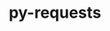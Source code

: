 ---
title: "py-requests"
layout: cache
categories: [package, develop-2024-03-17]
meta: {"versions": ["2.31.0"], "compilers": ["apple-clang@=15.0.0", "cce@=15.0.1", "gcc@=11.1.0", "gcc@=11.4.0", "gcc@=7.3.1", "gcc@=9.4.0", "oneapi@=2024.0.0"], "oss": ["amzn2", "rhel8", "ubuntu20.04", "ubuntu22.04", "ventura"], "platforms": ["darwin", "linux"], "targets": ["aarch64", "neoverse_n1", "neoverse_v1", "neoverse_v2", "ppc64le", "x86_64_v3", "zen4"], "stacks": ["aws-isc", "aws-isc-aarch64", "data-vis-sdk", "e4s", "e4s-cray-rhel", "e4s-neoverse-v2", "e4s-neoverse_v1", "e4s-oneapi", "e4s-power", "ml-darwin-aarch64-mps", "ml-linux-x86_64-cpu", "ml-linux-x86_64-cuda", "ml-linux-x86_64-rocm", "root"], "num_specs": 26, "num_specs_by_stack": {"root": 26, "ml-darwin-aarch64-mps": 2, "aws-isc-aarch64": 2, "aws-isc": 1, "e4s-cray-rhel": 1, "e4s-power": 2, "data-vis-sdk": 2, "e4s-neoverse_v1": 3, "e4s-neoverse-v2": 3, "e4s": 4, "ml-linux-x86_64-cpu": 3, "ml-linux-x86_64-cuda": 3, "ml-linux-x86_64-rocm": 2, "e4s-oneapi": 3}}
spec_details: [{"hash": "e3ivnnzt42vveo6zhecnekfa4u3yknrl", "compiler": "apple-clang@=15.0.0", "versions": ["2.31.0"], "os": "ventura", "platform": "darwin", "target": "aarch64", "variants": ["build_system=python_pip", "~socks"], "stacks": ["root", "ml-darwin-aarch64-mps"], "size": "-", "tarball": "https://binaries.spack.io/releases/develop-2024-03-17/build_cache/darwin-ventura-aarch64/apple-clang-15.0.0/py-requests-2.31.0/darwin-ventura-aarch64-apple-clang-15.0.0-py-requests-2.31.0-e3ivnnzt42vveo6zhecnekfa4u3yknrl.spack"}, {"hash": "zkovcyucbm3aaowhw7tebsxw6ohqi2mo", "compiler": "apple-clang@=15.0.0", "versions": ["2.31.0"], "os": "ventura", "platform": "darwin", "target": "aarch64", "variants": ["build_system=python_pip", "~socks"], "stacks": ["root", "ml-darwin-aarch64-mps"], "size": "-", "tarball": "https://binaries.spack.io/releases/develop-2024-03-17/build_cache/darwin-ventura-aarch64/apple-clang-15.0.0/py-requests-2.31.0/darwin-ventura-aarch64-apple-clang-15.0.0-py-requests-2.31.0-zkovcyucbm3aaowhw7tebsxw6ohqi2mo.spack"}, {"hash": "gzwkd4d3kduelndotqtx4vb5iiyefs3r", "compiler": "gcc@=7.3.1", "versions": ["2.31.0"], "os": "amzn2", "platform": "linux", "target": "aarch64", "variants": ["build_system=python_pip", "~socks"], "stacks": ["aws-isc-aarch64", "root"], "size": "-", "tarball": "https://binaries.spack.io/releases/develop-2024-03-17/build_cache/linux-amzn2-aarch64/gcc-7.3.1/py-requests-2.31.0/linux-amzn2-aarch64-gcc-7.3.1-py-requests-2.31.0-gzwkd4d3kduelndotqtx4vb5iiyefs3r.spack"}, {"hash": "7xz4ri7capnna6rhqtex7lmmagc3cwhu", "compiler": "gcc@=7.3.1", "versions": ["2.31.0"], "os": "amzn2", "platform": "linux", "target": "neoverse_n1", "variants": ["build_system=python_pip", "~socks"], "stacks": ["aws-isc-aarch64", "root"], "size": "-", "tarball": "https://binaries.spack.io/releases/develop-2024-03-17/build_cache/linux-amzn2-neoverse_n1/gcc-7.3.1/py-requests-2.31.0/linux-amzn2-neoverse_n1-gcc-7.3.1-py-requests-2.31.0-7xz4ri7capnna6rhqtex7lmmagc3cwhu.spack"}, {"hash": "ll3s2f2ayafgacysjpyxqozndjyxvsrn", "compiler": "gcc@=7.3.1", "versions": ["2.31.0"], "os": "amzn2", "platform": "linux", "target": "x86_64_v3", "variants": ["build_system=python_pip", "~socks"], "stacks": ["aws-isc", "root"], "size": "-", "tarball": "https://binaries.spack.io/releases/develop-2024-03-17/build_cache/linux-amzn2-x86_64_v3/gcc-7.3.1/py-requests-2.31.0/linux-amzn2-x86_64_v3-gcc-7.3.1-py-requests-2.31.0-ll3s2f2ayafgacysjpyxqozndjyxvsrn.spack"}, {"hash": "myvec4wyvuz6vy7m27xzm2cvzvt6e3vy", "compiler": "cce@=15.0.1", "versions": ["2.31.0"], "os": "rhel8", "platform": "linux", "target": "zen4", "variants": ["build_system=python_pip", "~socks"], "stacks": ["root", "e4s-cray-rhel"], "size": "-", "tarball": "https://binaries.spack.io/releases/develop-2024-03-17/build_cache/linux-rhel8-zen4/cce-15.0.1/py-requests-2.31.0/linux-rhel8-zen4-cce-15.0.1-py-requests-2.31.0-myvec4wyvuz6vy7m27xzm2cvzvt6e3vy.spack"}, {"hash": "w6mvob5ychwml2ozvk353iaukqwv25oi", "compiler": "gcc@=9.4.0", "versions": ["2.31.0"], "os": "ubuntu20.04", "platform": "linux", "target": "ppc64le", "variants": ["build_system=python_pip", "~socks"], "stacks": ["e4s-power", "root"], "size": "-", "tarball": "https://binaries.spack.io/releases/develop-2024-03-17/build_cache/linux-ubuntu20.04-ppc64le/gcc-9.4.0/py-requests-2.31.0/linux-ubuntu20.04-ppc64le-gcc-9.4.0-py-requests-2.31.0-w6mvob5ychwml2ozvk353iaukqwv25oi.spack"}, {"hash": "3jc6twwg7fugwmoj6dcxtmwqw63aspw4", "compiler": "gcc@=9.4.0", "versions": ["2.31.0"], "os": "ubuntu20.04", "platform": "linux", "target": "ppc64le", "variants": ["build_system=python_pip", "~socks"], "stacks": ["e4s-power", "root"], "size": "-", "tarball": "https://binaries.spack.io/releases/develop-2024-03-17/build_cache/linux-ubuntu20.04-ppc64le/gcc-9.4.0/py-requests-2.31.0/linux-ubuntu20.04-ppc64le-gcc-9.4.0-py-requests-2.31.0-3jc6twwg7fugwmoj6dcxtmwqw63aspw4.spack"}, {"hash": "73mr5237em6zrfpx76vqowgf27dvnd3n", "compiler": "gcc@=11.1.0", "versions": ["2.31.0"], "os": "ubuntu20.04", "platform": "linux", "target": "x86_64_v3", "variants": ["build_system=python_pip", "~socks"], "stacks": ["root", "data-vis-sdk"], "size": "-", "tarball": "https://binaries.spack.io/releases/develop-2024-03-17/build_cache/linux-ubuntu20.04-x86_64_v3/gcc-11.1.0/py-requests-2.31.0/linux-ubuntu20.04-x86_64_v3-gcc-11.1.0-py-requests-2.31.0-73mr5237em6zrfpx76vqowgf27dvnd3n.spack"}, {"hash": "daex4b4ecekg5cbng7vjycnla56oihma", "compiler": "gcc@=11.1.0", "versions": ["2.31.0"], "os": "ubuntu20.04", "platform": "linux", "target": "x86_64_v3", "variants": ["build_system=python_pip", "~socks"], "stacks": ["root", "data-vis-sdk"], "size": "-", "tarball": "https://binaries.spack.io/releases/develop-2024-03-17/build_cache/linux-ubuntu20.04-x86_64_v3/gcc-11.1.0/py-requests-2.31.0/linux-ubuntu20.04-x86_64_v3-gcc-11.1.0-py-requests-2.31.0-daex4b4ecekg5cbng7vjycnla56oihma.spack"}, {"hash": "nws7gvd2vbijoahyyr23lleaijtbnzi4", "compiler": "gcc@=11.4.0", "versions": ["2.31.0"], "os": "ubuntu22.04", "platform": "linux", "target": "neoverse_v1", "variants": ["build_system=python_pip", "~socks"], "stacks": ["e4s-neoverse_v1", "root"], "size": "-", "tarball": "https://binaries.spack.io/releases/develop-2024-03-17/build_cache/linux-ubuntu22.04-neoverse_v1/gcc-11.4.0/py-requests-2.31.0/linux-ubuntu22.04-neoverse_v1-gcc-11.4.0-py-requests-2.31.0-nws7gvd2vbijoahyyr23lleaijtbnzi4.spack"}, {"hash": "gwxqjsoajzn777xlash4f45zflpy6dil", "compiler": "gcc@=11.4.0", "versions": ["2.31.0"], "os": "ubuntu22.04", "platform": "linux", "target": "neoverse_v1", "variants": ["build_system=python_pip", "~socks"], "stacks": ["e4s-neoverse_v1", "root"], "size": "-", "tarball": "https://binaries.spack.io/releases/develop-2024-03-17/build_cache/linux-ubuntu22.04-neoverse_v1/gcc-11.4.0/py-requests-2.31.0/linux-ubuntu22.04-neoverse_v1-gcc-11.4.0-py-requests-2.31.0-gwxqjsoajzn777xlash4f45zflpy6dil.spack"}, {"hash": "e5mh7rlu6r3mkmkh5bsbjk4nqvoai3a7", "compiler": "gcc@=11.4.0", "versions": ["2.31.0"], "os": "ubuntu22.04", "platform": "linux", "target": "neoverse_v1", "variants": ["build_system=python_pip", "~socks"], "stacks": ["e4s-neoverse_v1", "root"], "size": "-", "tarball": "https://binaries.spack.io/releases/develop-2024-03-17/build_cache/linux-ubuntu22.04-neoverse_v1/gcc-11.4.0/py-requests-2.31.0/linux-ubuntu22.04-neoverse_v1-gcc-11.4.0-py-requests-2.31.0-e5mh7rlu6r3mkmkh5bsbjk4nqvoai3a7.spack"}, {"hash": "x4lys2vpdqujhuhfviicspa5b7uzdodt", "compiler": "gcc@=11.4.0", "versions": ["2.31.0"], "os": "ubuntu22.04", "platform": "linux", "target": "neoverse_v2", "variants": ["build_system=python_pip", "~socks"], "stacks": ["e4s-neoverse-v2", "root"], "size": "-", "tarball": "https://binaries.spack.io/releases/develop-2024-03-17/build_cache/linux-ubuntu22.04-neoverse_v2/gcc-11.4.0/py-requests-2.31.0/linux-ubuntu22.04-neoverse_v2-gcc-11.4.0-py-requests-2.31.0-x4lys2vpdqujhuhfviicspa5b7uzdodt.spack"}, {"hash": "msrvh5pvdwgpnihvjm3hi5rsblocmxd5", "compiler": "gcc@=11.4.0", "versions": ["2.31.0"], "os": "ubuntu22.04", "platform": "linux", "target": "neoverse_v2", "variants": ["build_system=python_pip", "~socks"], "stacks": ["e4s-neoverse-v2", "root"], "size": "-", "tarball": "https://binaries.spack.io/releases/develop-2024-03-17/build_cache/linux-ubuntu22.04-neoverse_v2/gcc-11.4.0/py-requests-2.31.0/linux-ubuntu22.04-neoverse_v2-gcc-11.4.0-py-requests-2.31.0-msrvh5pvdwgpnihvjm3hi5rsblocmxd5.spack"}, {"hash": "bqc54nkldyxkpu2yzt7cylenb6sevn5q", "compiler": "gcc@=11.4.0", "versions": ["2.31.0"], "os": "ubuntu22.04", "platform": "linux", "target": "neoverse_v2", "variants": ["build_system=python_pip", "~socks"], "stacks": ["e4s-neoverse-v2", "root"], "size": "-", "tarball": "https://binaries.spack.io/releases/develop-2024-03-17/build_cache/linux-ubuntu22.04-neoverse_v2/gcc-11.4.0/py-requests-2.31.0/linux-ubuntu22.04-neoverse_v2-gcc-11.4.0-py-requests-2.31.0-bqc54nkldyxkpu2yzt7cylenb6sevn5q.spack"}, {"hash": "gkgeuusp4gwxzvpt5f4eq67a4jkgrbgx", "compiler": "gcc@=11.4.0", "versions": ["2.31.0"], "os": "ubuntu22.04", "platform": "linux", "target": "x86_64_v3", "variants": ["build_system=python_pip", "~socks"], "stacks": ["e4s", "root"], "size": "-", "tarball": "https://binaries.spack.io/releases/develop-2024-03-17/build_cache/linux-ubuntu22.04-x86_64_v3/gcc-11.4.0/py-requests-2.31.0/linux-ubuntu22.04-x86_64_v3-gcc-11.4.0-py-requests-2.31.0-gkgeuusp4gwxzvpt5f4eq67a4jkgrbgx.spack"}, {"hash": "za26elq62cnzstvfxlekg2hpsbr4ehs3", "compiler": "gcc@=11.4.0", "versions": ["2.31.0"], "os": "ubuntu22.04", "platform": "linux", "target": "x86_64_v3", "variants": ["build_system=python_pip", "~socks"], "stacks": ["e4s", "root"], "size": "-", "tarball": "https://binaries.spack.io/releases/develop-2024-03-17/build_cache/linux-ubuntu22.04-x86_64_v3/gcc-11.4.0/py-requests-2.31.0/linux-ubuntu22.04-x86_64_v3-gcc-11.4.0-py-requests-2.31.0-za26elq62cnzstvfxlekg2hpsbr4ehs3.spack"}, {"hash": "z7xa5dk6fotz5padaw5fxrxlyfx7kgos", "compiler": "gcc@=11.4.0", "versions": ["2.31.0"], "os": "ubuntu22.04", "platform": "linux", "target": "x86_64_v3", "variants": ["build_system=python_pip", "~socks"], "stacks": ["e4s", "root"], "size": "-", "tarball": "https://binaries.spack.io/releases/develop-2024-03-17/build_cache/linux-ubuntu22.04-x86_64_v3/gcc-11.4.0/py-requests-2.31.0/linux-ubuntu22.04-x86_64_v3-gcc-11.4.0-py-requests-2.31.0-z7xa5dk6fotz5padaw5fxrxlyfx7kgos.spack"}, {"hash": "5gf3zcuru7wct3yxldqa6nqahj6ecwo3", "compiler": "gcc@=11.4.0", "versions": ["2.31.0"], "os": "ubuntu22.04", "platform": "linux", "target": "x86_64_v3", "variants": ["build_system=python_pip", "~socks"], "stacks": ["ml-linux-x86_64-cpu", "ml-linux-x86_64-cuda", "ml-linux-x86_64-rocm", "root"], "size": "-", "tarball": "https://binaries.spack.io/releases/develop-2024-03-17/build_cache/linux-ubuntu22.04-x86_64_v3/gcc-11.4.0/py-requests-2.31.0/linux-ubuntu22.04-x86_64_v3-gcc-11.4.0-py-requests-2.31.0-5gf3zcuru7wct3yxldqa6nqahj6ecwo3.spack"}, {"hash": "nowevoz2xszzvrokddho5nvucrw5zs4i", "compiler": "gcc@=11.4.0", "versions": ["2.31.0"], "os": "ubuntu22.04", "platform": "linux", "target": "x86_64_v3", "variants": ["build_system=python_pip", "~socks"], "stacks": ["ml-linux-x86_64-cpu", "ml-linux-x86_64-cuda", "root"], "size": "-", "tarball": "https://binaries.spack.io/releases/develop-2024-03-17/build_cache/linux-ubuntu22.04-x86_64_v3/gcc-11.4.0/py-requests-2.31.0/linux-ubuntu22.04-x86_64_v3-gcc-11.4.0-py-requests-2.31.0-nowevoz2xszzvrokddho5nvucrw5zs4i.spack"}, {"hash": "mb5msf5b5tlg4y6ex4a3prran2locq7b", "compiler": "gcc@=11.4.0", "versions": ["2.31.0"], "os": "ubuntu22.04", "platform": "linux", "target": "x86_64_v3", "variants": ["build_system=python_pip", "~socks"], "stacks": ["ml-linux-x86_64-cpu", "ml-linux-x86_64-cuda", "ml-linux-x86_64-rocm", "root"], "size": "-", "tarball": "https://binaries.spack.io/releases/develop-2024-03-17/build_cache/linux-ubuntu22.04-x86_64_v3/gcc-11.4.0/py-requests-2.31.0/linux-ubuntu22.04-x86_64_v3-gcc-11.4.0-py-requests-2.31.0-mb5msf5b5tlg4y6ex4a3prran2locq7b.spack"}, {"hash": "66nykny2bimpnkbl755e6wfxfoi4y2gu", "compiler": "gcc@=11.4.0", "versions": ["2.31.0"], "os": "ubuntu22.04", "platform": "linux", "target": "x86_64_v3", "variants": ["build_system=python_pip", "~socks"], "stacks": ["e4s", "root"], "size": "-", "tarball": "https://binaries.spack.io/releases/develop-2024-03-17/build_cache/linux-ubuntu22.04-x86_64_v3/gcc-11.4.0/py-requests-2.31.0/linux-ubuntu22.04-x86_64_v3-gcc-11.4.0-py-requests-2.31.0-66nykny2bimpnkbl755e6wfxfoi4y2gu.spack"}, {"hash": "tnefyb27fkl367wubpur2zgfe6rxbakh", "compiler": "oneapi@=2024.0.0", "versions": ["2.31.0"], "os": "ubuntu22.04", "platform": "linux", "target": "x86_64_v3", "variants": ["build_system=python_pip", "~socks"], "stacks": ["e4s-oneapi", "root"], "size": "-", "tarball": "https://binaries.spack.io/releases/develop-2024-03-17/build_cache/linux-ubuntu22.04-x86_64_v3/oneapi-2024.0.0/py-requests-2.31.0/linux-ubuntu22.04-x86_64_v3-oneapi-2024.0.0-py-requests-2.31.0-tnefyb27fkl367wubpur2zgfe6rxbakh.spack"}, {"hash": "yc4d7325lcxhz3kqxemvzrb3tsf4oqh7", "compiler": "oneapi@=2024.0.0", "versions": ["2.31.0"], "os": "ubuntu22.04", "platform": "linux", "target": "x86_64_v3", "variants": ["build_system=python_pip", "~socks"], "stacks": ["e4s-oneapi", "root"], "size": "-", "tarball": "https://binaries.spack.io/releases/develop-2024-03-17/build_cache/linux-ubuntu22.04-x86_64_v3/oneapi-2024.0.0/py-requests-2.31.0/linux-ubuntu22.04-x86_64_v3-oneapi-2024.0.0-py-requests-2.31.0-yc4d7325lcxhz3kqxemvzrb3tsf4oqh7.spack"}, {"hash": "t6pvlz3i747wdrosm4fbb77qiv6movvb", "compiler": "oneapi@=2024.0.0", "versions": ["2.31.0"], "os": "ubuntu22.04", "platform": "linux", "target": "x86_64_v3", "variants": ["build_system=python_pip", "~socks"], "stacks": ["e4s-oneapi", "root"], "size": "-", "tarball": "https://binaries.spack.io/releases/develop-2024-03-17/build_cache/linux-ubuntu22.04-x86_64_v3/oneapi-2024.0.0/py-requests-2.31.0/linux-ubuntu22.04-x86_64_v3-oneapi-2024.0.0-py-requests-2.31.0-t6pvlz3i747wdrosm4fbb77qiv6movvb.spack"}]
---